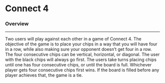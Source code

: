 # Connect 4

### Overview
------------------
Two users will play against each other in a game of Connect 4. The objective of the game is to place your chips in a way that you will have four in a row, while also making sure your opponent doesn’t get four in a row. The four consecutive chips can be vertical, horizontal, or diagonal. The user with the black chips will always go first. The users take turns placing chips until one has four consecutive chips, or until the board is full. Whichever player gets four consecutive chips first wins. If the board is filled before any player achieves that, the game is a tie.
